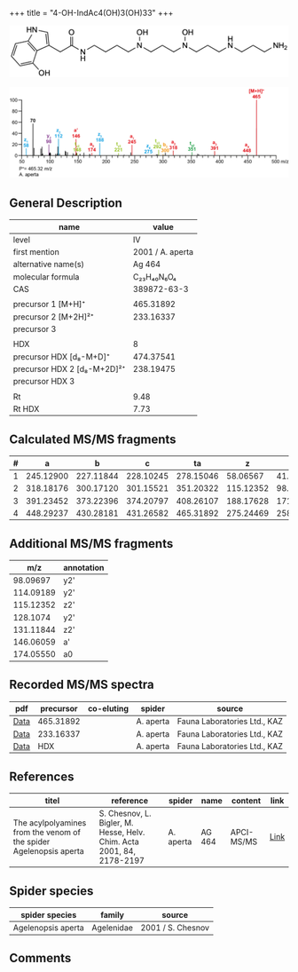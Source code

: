 +++
title = "4-OH-IndAc4(OH)3(OH)33"
+++

![](/img/4-OH-IndAc4(OH)3(OH)33.png)

![](/img_MSMS/465_4-OH-IndAc4(OH)3(OH)33_Aa.png)

## General Description

| name                        | value            |
|-----------------------------|------------------|
| level                       | IV               |
| first mention               | 2001 / A. aperta |
| alternative name(s)         | Ag 464           |
| molecular formula           | C₂₃H₄₀N₆O₄       |
| CAS                         | 389872-63-3      |
|                             |                  |
| precursor 1 [M+H]⁺          | 465.31892        |
| precursor 2 [M+2H]²⁺        | 233.16337        |
| precursor 3                 |                  |
|                             |                  |
| HDX                         | 8                |
| precursor HDX   [d₈-M+D]⁺   | 474.37541        |
| precursor HDX 2 [d₈-M+2D]²⁺ | 238.19475        |
| precursor HDX 3             |                  |
|                             |                  |
| Rt                          | 9.48             |
| Rt HDX                      | 7.73             |

## Calculated MS/MS fragments

| # | a         | b         | c         | ta        | z         | y         | tz        |
|---|-----------|-----------|-----------|-----------|-----------|-----------|-----------|
| 1 | 245.12900 | 227.11844 | 228.10245 | 278.15046 | 58.06567  | 41.03912  | 75.09222  |
| 2 | 318.18176 | 300.17120 | 301.15521 | 351.20322 | 115.12352 | 98.09697  | 148.14498 |
| 3 | 391.23452 | 373.22396 | 374.20797 | 408.26107 | 188.17628 | 171.14973 | 221.19774 |
| 4 | 448.29237 | 430.28181 | 431.26582 | 465.31892 | 275.24469 | 258.21814 | 292.27124 |

## Additional MS/MS fragments

| m/z       | annotation |
|-----------|------------|
| 98.09697  | y2'        |
| 114.09189 | y2'        |
| 115.12352 | z2'        |
| 128.1074  | y2'        |
| 131.11844 | z2'        |
| 146.06059 | a'         |
| 174.05550 | a0         |

## Recorded MS/MS spectra

| pdf                                                         | precursor | co-eluting | spider    | source                       |
|-------------------------------------------------------------|-----------|------------|-----------|------------------------------|
| [Data](/pdf/A-aperta/465_4-OH-IndAc4(OH)3(OH)33_Aa.pdf)     | 465.31892 |            | A. aperta | Fauna Laboratories Ltd., KAZ |
| [Data](/pdf/A-aperta/465_4-OH-IndAc4(OH)3(OH)33_Aa_2.pdf)   | 233.16337 |            | A. aperta | Fauna Laboratories Ltd., KAZ |
| [Data](/pdf/A-aperta/465_4-OH-IndAc4(OH)3(OH)33_Aa_HDX.pdf) | HDX       |            | A. aperta | Fauna Laboratories Ltd., KAZ |

## References

| titel                                                              | reference                                                             | spider    | name   | content    | link                                                                                                                          |
|--------------------------------------------------------------------|-----------------------------------------------------------------------|-----------|--------|------------|-------------------------------------------------------------------------------------------------------------------------------|
| The acylpolyamines from the venom of the spider Agelenopsis aperta | S. Chesnov, L. Bigler, M. Hesse, Helv. Chim. Acta 2001, 84, 2178-2197 | A. aperta | AG 464 | APCI-MS/MS | [Link](https://onlinelibrary.wiley.com/doi/abs/10.1002/1522-2675%2820010815%2984%3A8%3C2178%3A%3AAID-HLCA2178%3E3.0.CO%3B2-N) |

## Spider species

| spider species     | family     | source            |
|--------------------|------------|-------------------|
| Agelenopsis aperta | Agelenidae | 2001 / S. Chesnov |

## Comments